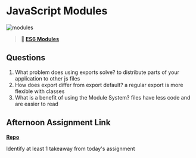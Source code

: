 # JavaScript Modules

![modules](https://bcw.blob.core.windows.net/public/img/1015719031845190)

> **📖 [ES6 Modules](https://codeworksacademy.com/fs-student-guide/resources/wk3/01-Modules)**

## Questions

1. What problem does using exports solve?
to distribute parts of your application to other js files
2. How does export differ from export default?
a regular export is more flexible with classes
3. What is a benefit of using the Module System?
files have less code and are easier to read
## Afternoon Assignment Link

**[Repo](https://github.com/big-daddy-dom/monday)**

Identify at least 1 takeaway from today's assignment
